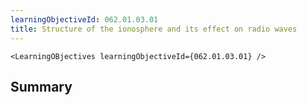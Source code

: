 ```yaml
---
learningObjectiveId: 062.01.03.01
title: Structure of the ionosphere and its effect on radio waves
---
```


```tsx eval
<LearningOBjectives learningObjectiveId={062.01.03.01} />
```

## Summary
